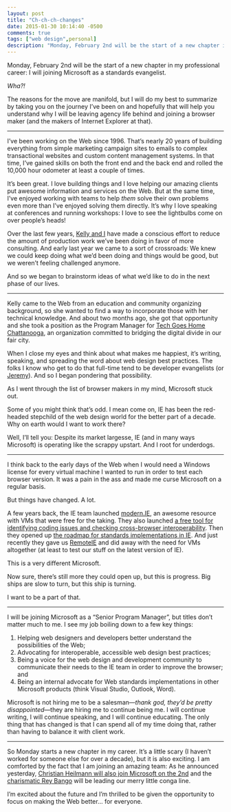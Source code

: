 ```yaml
---
layout: post
title: "Ch-ch-ch-changes"
date: 2015-01-30 10:14:40 -0500
comments: true
tags: ["web design",personal]
description: "Monday, February 2nd will be the start of a new chapter in my professional career: I will joining Microsoft as a standards evangelist."
---
```


Monday, February 2nd will be the start of a new chapter in my professional career: I will joining Microsoft as a standards evangelist.

*Wha?!*

The reasons for the move are manifold, but I will do my best to summarize by taking you on the journey I’ve been on and hopefully that will help you understand why I will be leaving agency life behind and joining a browser maker (and the makers of Internet Explorer at that).

<!-- more -->

<hr>

I’ve been working on the Web since 1996. That’s nearly 20 years of building everything from simple marketing campaign sites to emails to complex transactional websites and custom content management systems. In that time, I’ve gained skills on both the front end and the back end and rolled the 10,000 hour odometer at least a couple of times.

It’s been great. I love building things and I love helping our amazing clients put awesome information and services on the Web. But at the same time, I’ve enjoyed working with teams to help *them* solve their own problems even more than I’ve enjoyed solving them directly. It’s why I love speaking at conferences and running workshops: I love to see the lightbulbs come on over people’s heads!

Over the last few years, [Kelly and I](http://easy-designs.net) have made a conscious effort to reduce the amount of production work we’ve been doing in favor of more consulting. And early last year we came to a sort of crossroads: We knew we could keep doing what we’d been doing and things would be good, but we weren’t feeling challenged anymore. 

And so we began to brainstorm ideas of what we’d like to do in the next phase of our lives.

<hr>

Kelly came to the Web from an education and community organizing background, so she wanted to find a way to incorporate those with her technical knowledge. And about two months ago, she got that opportunity and she took a position as the Program Manager for [Tech Goes Home Chattanooga](http://techgoeshomecha.org/), an organization committed to bridging the digital divide in our fair city.

When I close my eyes and think about what makes me happiest, it’s writing, speaking, and spreading the word about web design best practices. The folks I know who get to do that full-time tend to be developer evangelists (or [Jeremy](http://adactio.com)). And so I began pondering that possibility.

As I went through the list of browser makers in my mind, Microsoft stuck out.

Some of you might think that’s odd. I mean come on, IE has been the red-headed stepchild of the web design world for the better part of a decade. Why on earth would I want to work there?

Well, I’ll tell you: Despite its market largesse, IE (and in many ways Microsoft) is operating like the scrappy upstart. And I root for underdogs.

<hr>

I think back to the early days of the Web when I would need a Windows license for every virtual machine I wanted to run in order to test each browser version. It was a pain in the ass and made me curse Microsoft on a regular basis.

But things have changed. A lot. 

A few years back, the IE team launched [modern.IE](http://modern.ie), an awesome resource with VMs that were free for the taking. They also launched [a free tool for identifying coding issues and checking cross-browser interoperability](https://www.modern.ie/en-us/report). Then they opened up [the roadmap for standards implementations in IE](http://status.modern.ie). And just recently they gave us [RemoteIE](https://remote.modern.ie/) and did away with the need for VMs altogether (at least to test our stuff on the latest version of IE).

This is a very different Microsoft.

Now sure, there’s still more they could open up, but this is progress. Big ships are slow to turn, but this ship is turning. 

I want to be a part of that.

<hr>

I will be joining Microsoft as a “Senior Program Manager”, but titles don’t matter much to me. I see my job boiling down to a few key things:

1. Helping web designers and developers better understand the possibilities of the Web;
2. Advocating for interoperable, accessible web design best practices;
3. Being a voice for the web design and development community to communicate their needs to the IE team in order to improve the browser; and
4. Being an internal advocate for Web standards implementations in other Microsoft products (think Visual Studio, Outlook, Word).

Microsoft is not hiring me to be a salesman—*thank god, they’d be pretty disappointed*—they are hiring me to continue being me. I will continue writing, I will continue speaking, and I will continue educating. The only thing that has changed is that I can spend all of my time doing that, rather than having to balance it with client work.

<hr>

So Monday starts a new chapter in my career. It’s a little scary (I haven’t worked for someone else for over a decade), but it is also exciting. I am comforted by the fact that I am joining an amazing team: As he announced yesterday, [Christian Heilmann will also join Microsoft on the 2nd](http://christianheilmann.com/2015/01/29/on-towards-my-next-challenge-2/) and the [charismatic Rey Bango](https://www.youtube.com/watch?v=YAIPCp_BOGU) will be leading our merry little conga line.

I’m excited about the future and I’m thrilled to be given the opportunity to focus on making the Web better… for everyone.
